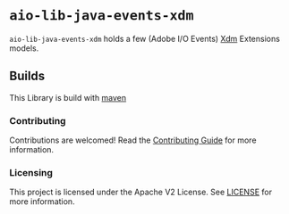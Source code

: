 # `aio-lib-java-events-xdm`

`aio-lib-java-events-xdm` holds a few 
(Adobe I/O Events) [Xdm](https://github.com/adobe/xdm-event-model) Extensions models.

## Builds

This Library is build with [maven](https://maven.apache.org/) 

### Contributing

Contributions are welcomed! Read the [Contributing Guide](../.github/CONTRIBUTING.md) for more information.

### Licensing

This project is licensed under the Apache V2 License. See [LICENSE](../LICENSE.md) for more information.
  

  
